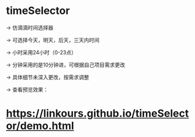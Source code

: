 # timeSelector

-> 仿滴滴时间选择器

-> 可选择今天，明天，后天，三天内时间

-> 小时采用24小时（0-23点）

-> 分钟采用的是10分钟进，可根据自己项目需求更改

-> 具体细节未深入更改，按需求调整

-> 查看预览效果：

# https://linkours.github.io/timeSelector/demo.html
